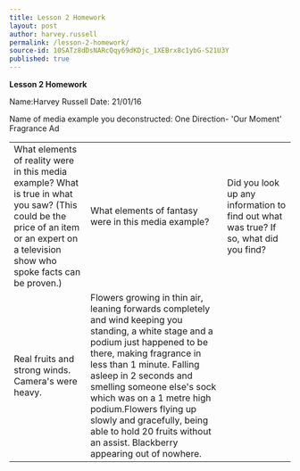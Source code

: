 ```yaml
---
title: Lesson 2 Homework
layout: post
author: harvey.russell
permalink: /lesson-2-homework/
source-id: 10SATz8dDsNARcQqy69dKDjc_1XEBrx8c1ybG-S21U3Y
published: true
---
```

**Lesson 2 Homework**

Name:Harvey Russell		Date: 21/01/16

Name of media example you deconstructed:  One Direction- 'Our Moment' Fragrance Ad

<table>
  <tr>
    <td>What elements of reality were in this media example? What is true in what you saw? (This could be the price of an item or an expert on a television show who spoke facts can be proven.)</td>
    <td>What elements of fantasy were in this media example?</td>
    <td>Did you look up any information to find out what was true? If so, what did you find?</td>
  </tr>
  <tr>
    <td>Real fruits and strong winds. Camera's were heavy.</td>
    <td>Flowers growing in thin air, leaning forwards completely and wind keeping you standing, a white stage and a podium just happened to be there, making fragrance in less than 1 minute. Falling asleep in 2 seconds and smelling someone else's sock which was on a 1 metre high podium.Flowers flying up slowly and gracefully, being able to hold 20 fruits without an assist. Blackberry appearing out of nowhere.</td>
    <td></td>
  </tr>
</table>


